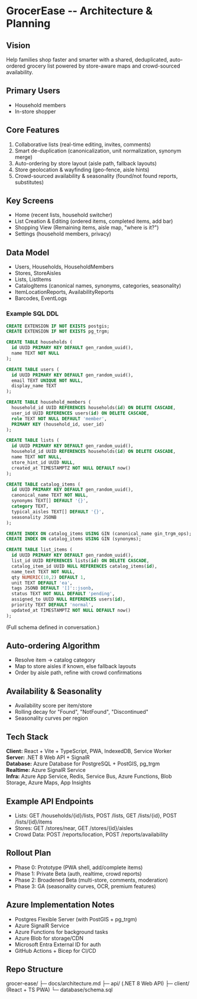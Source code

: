 # GrocerEase -- Architecture & Planning

## Vision

Help families shop faster and smarter with a shared, deduplicated,
auto-ordered grocery list powered by store-aware maps and crowd-sourced
availability.

## Primary Users

- Household members
- In-store shopper

## Core Features

1. Collaborative lists (real-time editing, invites, comments)
2. Smart de-duplication (canonicalization, unit normalization, synonym merge)
3. Auto-ordering by store layout (aisle path, fallback layouts)
4. Store geolocation & wayfinding (geo-fence, aisle hints)
5. Crowd-sourced availability & seasonality (found/not found reports, substitutes)

## Key Screens

- Home (recent lists, household switcher)
- List Creation & Editing (ordered items, completed items, add bar)
- Shopping View (Remaining items, aisle map, "where is it?")
- Settings (household members, privacy)

## Data Model

- Users, Households, HouseholdMembers
- Stores, StoreAisles
- Lists, ListItems
- CatalogItems (canonical names, synonyms, categories, seasonality)
- ItemLocationReports, AvailabilityReports
- Barcodes, EventLogs

### Example SQL DDL

``` sql
CREATE EXTENSION IF NOT EXISTS postgis;
CREATE EXTENSION IF NOT EXISTS pg_trgm;

CREATE TABLE households (
  id UUID PRIMARY KEY DEFAULT gen_random_uuid(),
  name TEXT NOT NULL
);

CREATE TABLE users (
  id UUID PRIMARY KEY DEFAULT gen_random_uuid(),
  email TEXT UNIQUE NOT NULL,
  display_name TEXT
);

CREATE TABLE household_members (
  household_id UUID REFERENCES households(id) ON DELETE CASCADE,
  user_id UUID REFERENCES users(id) ON DELETE CASCADE,
  role TEXT NOT NULL DEFAULT 'member',
  PRIMARY KEY (household_id, user_id)
);

CREATE TABLE lists (
  id UUID PRIMARY KEY DEFAULT gen_random_uuid(),
  household_id UUID REFERENCES households(id) ON DELETE CASCADE,
  name TEXT NOT NULL,
  store_hint_id UUID NULL,
  created_at TIMESTAMPTZ NOT NULL DEFAULT now()
);

CREATE TABLE catalog_items (
  id UUID PRIMARY KEY DEFAULT gen_random_uuid(),
  canonical_name TEXT NOT NULL,
  synonyms TEXT[] DEFAULT '{}',
  category TEXT,
  typical_aisles TEXT[] DEFAULT '{}',
  seasonality JSONB
);

CREATE INDEX ON catalog_items USING GIN (canonical_name gin_trgm_ops);
CREATE INDEX ON catalog_items USING GIN (synonyms);

CREATE TABLE list_items (
  id UUID PRIMARY KEY DEFAULT gen_random_uuid(),
  list_id UUID REFERENCES lists(id) ON DELETE CASCADE,
  catalog_item_id UUID NULL REFERENCES catalog_items(id),
  name_text TEXT NOT NULL,
  qty NUMERIC(10,2) DEFAULT 1,
  unit TEXT DEFAULT 'ea',
  tags JSONB DEFAULT '[]'::jsonb,
  status TEXT NOT NULL DEFAULT 'pending',
  assigned_to UUID NULL REFERENCES users(id),
  priority TEXT DEFAULT 'normal',
  updated_at TIMESTAMPTZ NOT NULL DEFAULT now()
);
```

(Full schema defined in conversation.)

## Auto-ordering Algorithm

- Resolve item → catalog category
- Map to store aisles if known, else fallback layouts
- Order by aisle path, refine with crowd confirmations

## Availability & Seasonality

- Availability score per item/store
- Rolling decay for "Found", "NotFound", "Discontinued"
- Seasonality curves per region

## Tech Stack

**Client:** React + Vite + TypeScript, PWA, IndexedDB, Service Worker\
**Server:** .NET 8 Web API + SignalR\
**Database:** Azure Database for PostgreSQL + PostGIS, pg_trgm\
**Realtime:** Azure SignalR Service\
**Infra:** Azure App Service, Redis, Service Bus, Azure Functions, Blob
Storage, Azure Maps, App Insights

## Example API Endpoints

- Lists: GET /households/{id}/lists, POST /lists, GET /lists/{id},
    POST /lists/{id}/items
- Stores: GET /stores/near, GET /stores/{id}/aisles
- Crowd Data: POST /reports/location, POST /reports/availability

## Rollout Plan

- Phase 0: Prototype (PWA shell, add/complete items)
- Phase 1: Private Beta (auth, realtime, crowd reports)
- Phase 2: Broadened Beta (multi-store, comments, moderation)
- Phase 3: GA (seasonality curves, OCR, premium features)

## Azure Implementation Notes

- Postgres Flexible Server (with PostGIS + pg_trgm)
- Azure SignalR Service
- Azure Functions for background tasks
- Azure Blob for storage/CDN
- Microsoft Entra External ID for auth
- GitHub Actions + Bicep for CI/CD

## Repo Structure

  grocer-ease/
    ├─ docs/architecture.md
    ├─ api/ (.NET 8 Web API)
    ├─ client/ (React + TS PWA)
    └─ database/schema.sql
